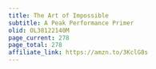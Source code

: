 ```yaml
---
title: The Art of Impossible
subtitle: A Peak Performance Primer
olid: OL38122140M
page_current: 278
page_total: 278
affiliate_link: https://amzn.to/3KclG8s
---
```

